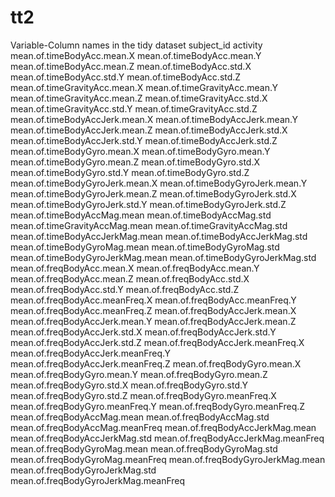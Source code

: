 tt2
===
<td>
<tr>Variable-Column names in the tidy dataset</tr>
<tr>subject_id</tr>
<tr>activity</tr>                            
<tr>mean.of.timeBodyAcc.mean.X</tr>          
<tr>mean.of.timeBodyAcc.mean.Y</tr>          
<tr>mean.of.timeBodyAcc.mean.Z</tr>          
<tr>mean.of.timeBodyAcc.std.X</tr>           
<tr>mean.of.timeBodyAcc.std.Y</tr>           
<tr>mean.of.timeBodyAcc.std.Z</tr>           
<tr>mean.of.timeGravityAcc.mean.X</tr>       
<tr>mean.of.timeGravityAcc.mean.Y</tr>       
<tr>mean.of.timeGravityAcc.mean.Z</tr>       
<tr>mean.of.timeGravityAcc.std.X</tr>        
<tr>mean.of.timeGravityAcc.std.Y</tr>        
<tr>mean.of.timeGravityAcc.std.Z</tr>        
<tr>mean.of.timeBodyAccJerk.mean.X</tr>      
<tr>mean.of.timeBodyAccJerk.mean.Y</tr>      
<tr>mean.of.timeBodyAccJerk.mean.Z</tr>      
<tr>mean.of.timeBodyAccJerk.std.X</tr>       
<tr>mean.of.timeBodyAccJerk.std.Y</tr>       
<tr>mean.of.timeBodyAccJerk.std.Z</tr>       
<tr>mean.of.timeBodyGyro.mean.X</tr>         
<tr>mean.of.timeBodyGyro.mean.Y</tr>         
<tr>mean.of.timeBodyGyro.mean.Z</tr>         
<tr>mean.of.timeBodyGyro.std.X</tr>          
<tr>mean.of.timeBodyGyro.std.Y</tr>          
<tr>mean.of.timeBodyGyro.std.Z</tr>          
<tr>mean.of.timeBodyGyroJerk.mean.X</tr>     
<tr>mean.of.timeBodyGyroJerk.mean.Y</tr>     
<tr>mean.of.timeBodyGyroJerk.mean.Z</tr>     
<tr>mean.of.timeBodyGyroJerk.std.X</tr>      
<tr>mean.of.timeBodyGyroJerk.std.Y</tr>      
<tr>mean.of.timeBodyGyroJerk.std.Z</tr>      
<tr>mean.of.timeBodyAccMag.mean</tr>         
<tr>mean.of.timeBodyAccMag.std</tr>          
<tr>mean.of.timeGravityAccMag.mean</tr>      
<tr>mean.of.timeGravityAccMag.std</tr>       
<tr>mean.of.timeBodyAccJerkMag.mean</tr>     
<tr>mean.of.timeBodyAccJerkMag.std</tr>      
<tr>mean.of.timeBodyGyroMag.mean</tr>        
<tr>mean.of.timeBodyGyroMag.std</tr>         
<tr>mean.of.timeBodyGyroJerkMag.mean</tr>    
<tr>mean.of.timeBodyGyroJerkMag.std</tr>     
<tr>mean.of.freqBodyAcc.mean.X</tr>          
<tr>mean.of.freqBodyAcc.mean.Y</tr>          
<tr>mean.of.freqBodyAcc.mean.Z</tr>          
<tr>mean.of.freqBodyAcc.std.X</tr>           
<tr>mean.of.freqBodyAcc.std.Y</tr>           
<tr>mean.of.freqBodyAcc.std.Z</tr>           
<tr>mean.of.freqBodyAcc.meanFreq.X</tr>      
<tr>mean.of.freqBodyAcc.meanFreq.Y</tr>      
<tr>mean.of.freqBodyAcc.meanFreq.Z</tr>      
<tr>mean.of.freqBodyAccJerk.mean.X</tr>      
<tr>mean.of.freqBodyAccJerk.mean.Y</tr>      
<tr>mean.of.freqBodyAccJerk.mean.Z</tr>      
<tr>mean.of.freqBodyAccJerk.std.X</tr>       
<tr>mean.of.freqBodyAccJerk.std.Y</tr>       
<tr>mean.of.freqBodyAccJerk.std.Z</tr>       
<tr>mean.of.freqBodyAccJerk.meanFreq.X</tr>  
<tr>mean.of.freqBodyAccJerk.meanFreq.Y</tr>  
<tr>mean.of.freqBodyAccJerk.meanFreq.Z</tr>  
<tr>mean.of.freqBodyGyro.mean.X</tr>         
<tr>mean.of.freqBodyGyro.mean.Y</tr>         
<tr>mean.of.freqBodyGyro.mean.Z</tr>         
<tr>mean.of.freqBodyGyro.std.X</tr>          
<tr>mean.of.freqBodyGyro.std.Y</tr>          
<tr>mean.of.freqBodyGyro.std.Z</tr>          
<tr>mean.of.freqBodyGyro.meanFreq.X</tr>     
<tr>mean.of.freqBodyGyro.meanFreq.Y</tr>     
<tr>mean.of.freqBodyGyro.meanFreq.Z</tr>     
<tr>mean.of.freqBodyAccMag.mean</tr>         
<tr>mean.of.freqBodyAccMag.std</tr>          
<tr>mean.of.freqBodyAccMag.meanFreq</tr>     
<tr>mean.of.freqBodyAccJerkMag.mean</tr>     
<tr>mean.of.freqBodyAccJerkMag.std</tr>      
<tr>mean.of.freqBodyAccJerkMag.meanFreq</tr> 
<tr>mean.of.freqBodyGyroMag.mean</tr>        
<tr>mean.of.freqBodyGyroMag.std</tr>         
<tr>mean.of.freqBodyGyroMag.meanFreq</tr>    
<tr>mean.of.freqBodyGyroJerkMag.mean</tr>    
<tr>mean.of.freqBodyGyroJerkMag.std</tr>     
<tr>mean.of.freqBodyGyroJerkMag.meanFreq</tr>
</td>
